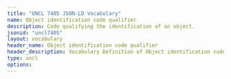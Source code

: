 ```yaml
---
title: "UNCL 7405 JSON-LD Vocabulary"
name: Object identification code qualifier
description: Code qualifying the identification of an object.
jsonid: "uncl7405"
layout: vocabulary
header_name: Object identification code qualifier
header_description: Vocabulary Definition of Object identification code qualifier semantics in HTML format. JSON-LD format is available at [uncl7405.jsonld](/vocabulary/uncl7405.jsonld)
type: uncl
options:
---
```

